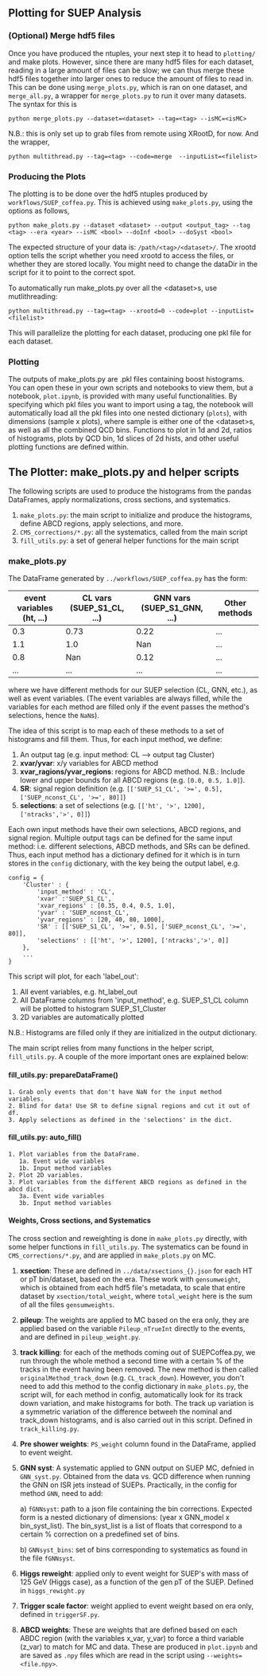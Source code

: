 ## Plotting for SUEP Analysis

### (Optional) Merge hdf5 files

Once you have produced the ntuples, your next step it to head to `plotting/` and make plots. However, since there are many hdf5 files for each dataset, reading in a large amount of files can be slow; we can thus merge these hdf5 files together into larger ones to reduce the amount of files to read in. This can be done using `merge_plots.py`, which is ran on one dataset, and `merge_all.py`, a wrapper for `merge_plots.py` to run it over many datasets. The syntax for this is

```
python merge_plots.py --dataset=<dataset> --tag=<tag> --isMC=<isMC>
```

N.B.: this is only set up to grab files from remote using XRootD, for now.
And the wrapper,

```
python multithread.py --tag=<tag> --code=merge  --inputList=<filelist>
```

### Producing the Plots

The plotting is to be done over the hdf5 ntuples produced by `workflows/SUEP_coffea.py`. This is achieved using `make_plots.py`, using the options as follows,

```
python make_plots.py --dataset <dataset> --output <output_tag> --tag <tag> --era <year> --isMC <bool> --doInf <bool> --doSyst <bool>
```

The expected structure of your data is: `/path/<tag>/<dataset>/`. The xrootd option tells the script whether you need xrootd to access the files, or whether they are stored locally. You might need to change the dataDir in the script for it to point to the correct spot.

To automatically run make_plots.py over all the \<dataset\>s, use mutlithreading:

```
python multithread.py --tag=<tag> --xrootd=0 --code=plot --inputList=<filelist>
```

This will parallelize the plotting for each dataset, producing one pkl file for each dataset.

### Plotting

The outputs of make_plots.py are .pkl files containing boost histograms. You can open these in your own scripts and notebooks to view them,
but a notebook, `plot.ipynb`, is provided with many useful functionalities. By specifying which pkl files you want to import using a tag,
the notebook will automatically load all the pkl files into one nested dictionary (`plots`), with dimensions (sample x plots),
where sample is either one of the \<dataset\>s, as well as all the combined QCD bins. Functions to plot in 1d and 2d, ratios of histograms,
plots by QCD bin, 1d slices of 2d hists, and other useful plotting functions are defined within.

## The Plotter: make_plots.py and helper scripts

The following scripts are used to produce the histograms from the pandas DataFrames, apply normalizations, cross sections, and systematics.

1. `make_plots.py`: the main script to initialize and produce the histograms, define ABCD regions, apply selections, and more.
2. `CMS_corrections/*.py`: all the systematics, called from the main script
3. `fill_utils.py`: a set of general helper functions for the main script

### make_plots.py

The DataFrame generated by `../workflows/SUEP_coffea.py` has the form:

| event variables (ht, ...) | CL vars (SUEP_S1_CL, ...) | GNN vars (SUEP_S1_GNN, ...) | Other methods |
| ------------------------- | ------------------------- | --------------------------- | ------------- |
| 0.3                       | 0.73                      | 0.22                        | ...           |
| 1.1                       | 1.0                       | Nan                         | ...           |
| 0.8                       | Nan                       | 0.12                        | ...           |
| ...                       | ...                       | ...                         | ...           |

where we have different methods for our SUEP selection (CL, GNN, etc.), as well as event variables.
(The event variables are always filled, while the variables for each method are filled only if the event passes the method's selections, hence the `NaN`s).

The idea of this script is to map each of these methods to a set of histograms and fill them. Thus, for each input method, we define:

1. An output tag (e.g. input method: CL --> output tag Cluster)
2. **xvar/yvar**: x/y variables for ABCD method
3. **xvar_ragions/yvar_regions**: regions for ABCD method. N.B.: Include lower and upper bounds for all ABCD regions (e.g. `[0.0, 0.5, 1.0]`).
4. **SR**: signal region definition (e.g. `[['SUEP_S1_CL', '>=', 0.5], ['SUEP_nconst_CL', '>=', 80]]`)
5. **selections**: a set of selections (e.g. `[['ht', '>', 1200], ['ntracks','>', 0]]`)

Each own input methods have their own selections, ABCD regions, and signal region. Multiple output tags can be defined for the same input method: i.e. different selections, ABCD methods, and SRs can be defined. Thus, each input method has a dictionary defined for it which is in turn stores in the `config` dictionary, with the key being the output label, e.g.

```
config = {
    'Cluster' : {
        'input_method' : 'CL',
        'xvar' :'SUEP_S1_CL',
        'xvar_regions' : [0.35, 0.4, 0.5, 1.0],
        'yvar' : 'SUEP_nconst_CL',
        'yvar_regions' : [20, 40, 80, 1000],
        'SR' : [['SUEP_S1_CL', '>=', 0.5], ['SUEP_nconst_CL', '>=', 80]],
        'selections' : [['ht', '>', 1200], ['ntracks','>', 0]]
    },
    ...
}
```

This script will plot, for each 'label_out':

1. All event variables, e.g. ht_label_out
2. All DataFrame columns from 'input_method', e.g. SUEP_S1_CL column will be plotted to histogram SUEP_S1_Cluster
3. 2D variables are automatically plotted

N.B.: Histograms are filled only if they are initialized in the output dictionary.

The main script relies from many functions in the helper script, `fill_utils.py`. A couple of the more important ones are explained below:

#### fill_utils.py: prepareDataFrame()

    1. Grab only events that don't have NaN for the input method variables.
    2. Blind for data! Use SR to define signal regions and cut it out of df.
    3. Apply selections as defined in the 'selections' in the dict.

#### fill_utils.py: auto_fill()

    1. Plot variables from the DataFrame.
       1a. Event wide variables
       1b. Input method variables
    2. Plot 2D variables.
    3. Plot variables from the different ABCD regions as defined in the abcd dict.
       3a. Event wide variables
       3b. Input method variables

#### Weights, Cross sections, and Systematics

The cross section and reweighting is done in `make_plots.py` directly, with some helper functions in `fill_utils.py`.
The systematics can be found in `CMS_corrections/*.py`, and are applied in `make_plots.py` on MC.

1. **xsection**: These are defined in `../data/xsections_{}.json` for each HT or pT bin/dataset, based on the era. These work with `gensumweight`, which is obtained from each hdf5 file's metadata, to scale that entire dataset by `xsection/total_weight`, where `total_weight` here is the sum of all the files `gensumweights`.

2. **pileup**: The weights are applied to MC based on the era only, they are applied based on the variable `Pileup_nTrueInt` directly to the events, and are defined in `pileup_weight.py`.

3. **track killing**: for each of the methods coming out of SUEPCoffea.py, we run through the whole method a second time with a certain % of the tracks in the event having been removed. The new method is then called `originalMethod_track_down` (e.g. `CL_track_down`). However, you don't need to add this method to the config dictionary in `make_plots.py`, the script will, for each method in config, automatically look for its track down variation, and make histograms for both. The track up variation is a symmetric variation of the difference betweeh the nominal and track_down histograms, and is also carried out in this script. Defined in `track_killing.py`.

4. **Pre shower weights**: `PS_weight` column found in the DataFrame, applied to event weight.

5. **GNN syst**: A systematic applied to GNN output on SUEP MC, defnied in `GNN_syst.py`. Obtained from the data vs. QCD difference when running the GNN on ISR jets instead of SUEPs. Practically, in the config for method `GNN`, need to add:

   a) `fGNNsyst`: path to a json file containing the bin corrections. Expected form is a nested dictionary of dimensions: (year x GNN_model x bin_syst_list). The bin_syst_list is a list of floats that correspond to a certain % correction on a predefined set of bins.

   b) `GNNsyst_bins`: set of bins corresponding to systematics as found in the file `fGNNsyst`.

6. **Higgs reweight**: applied only to event weight for SUEP's with mass of 125 GeV (Higgs case), as a function of the gen pT of the SUEP. Defined in `higgs_rewight.py`

7. **Trigger scale factor**: weight applied to event weight based on era only, defined in `triggerSF.py`.

8. **ABCD weights**: These are weights that are defined based on each ABDC region (with the variables x_var, y_var) to force a third variable (z_var) to match for MC and data. These are produced in `plot.ipynb` and are saved as `.npy` files which are read in the script using `--weights=<file.npy>`.
